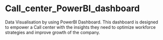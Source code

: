 # Call_center_PowerBI_dashboard
Data Visualisation by using PowerBI Dashboard. This dashboard is designed to empower a Call center with the insights they need to optimize workforce strategies and improve growth of the company.
